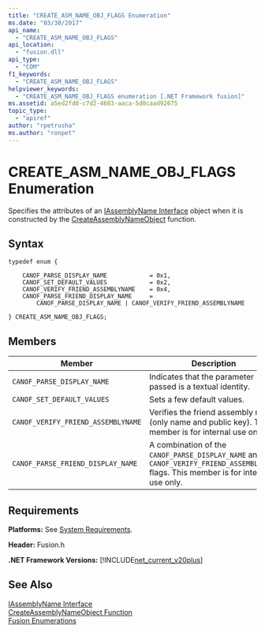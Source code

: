 ```yaml
---
title: "CREATE_ASM_NAME_OBJ_FLAGS Enumeration"
ms.date: "03/30/2017"
api_name: 
  - "CREATE_ASM_NAME_OBJ_FLAGS"
api_location: 
  - "fusion.dll"
api_type: 
  - "COM"
f1_keywords: 
  - "CREATE_ASM_NAME_OBJ_FLAGS"
helpviewer_keywords: 
  - "CREATE_ASM_NAME_OBJ_FLAGS enumeration [.NET Framework fusion]"
ms.assetid: a5ed2fd0-c7d2-4603-aaca-5d0caad92675
topic_type: 
  - "apiref"
author: "rpetrusha"
ms.author: "ronpet"
---
```

# CREATE_ASM_NAME_OBJ_FLAGS Enumeration
Specifies the attributes of an [IAssemblyName Interface](../../../../docs/framework/unmanaged-api/fusion/iassemblyname-interface.md) object when it is constructed by the [CreateAssemblyNameObject](../../../../docs/framework/unmanaged-api/fusion/createassemblynameobject-function.md) function.  

## Syntax  

```  
typedef enum {  

    CANOF_PARSE_DISPLAY_NAME            = 0x1,  
    CANOF_SET_DEFAULT_VALUES            = 0x2,  
    CANOF_VERIFY_FRIEND_ASSEMBLYNAME    = 0x4,  
    CANOF_PARSE_FRIEND_DISPLAY_NAME     =   
        CANOF_PARSE_DISPLAY_NAME | CANOF_VERIFY_FRIEND_ASSEMBLYNAME  

} CREATE_ASM_NAME_OBJ_FLAGS;  
```  

## Members  


|Member|Description|  
|------------|-----------------|  
|`CANOF_PARSE_DISPLAY_NAME`|Indicates that the parameter passed is a textual identity.|  
|`CANOF_SET_DEFAULT_VALUES`|Sets a few default values.|  
|`CANOF_VERIFY_FRIEND_ASSEMBLYNAME`|Verifies the friend assembly rule (only name and public key). This member is for internal use only.|  
|`CANOF_PARSE_FRIEND_DISPLAY_NAME`|A combination of the `CANOF_PARSE_DISPLAY_NAME` and `CANOF_VERIFY_FRIEND_ASSEMBLYNAME` flags. This member is for internal use only.|  

## Requirements  
 **Platforms:** See [System Requirements](../../../../docs/framework/get-started/system-requirements.md).  

 **Header:** Fusion.h  

 **.NET Framework Versions:** [!INCLUDE[net_current_v20plus](../../../../includes/net-current-v20plus-md.md)]  

## See Also  
 [IAssemblyName Interface](../../../../docs/framework/unmanaged-api/fusion/iassemblyname-interface.md)  
 [CreateAssemblyNameObject Function](../../../../docs/framework/unmanaged-api/fusion/createassemblynameobject-function.md)  
 [Fusion Enumerations](../../../../docs/framework/unmanaged-api/fusion/fusion-enumerations.md)
